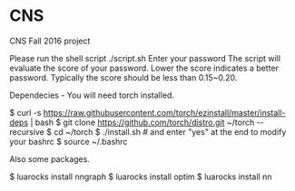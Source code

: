 # CNS
CNS Fall 2016 project

Please run the shell script ./script.sh
Enter your password
The script will evaluate the score of your password. Lower the score indicates a better password. Typically the score should be less than 0.15~0.20.

Dependecies - 
You will need torch installed.

$ curl -s https://raw.githubusercontent.com/torch/ezinstall/master/install-deps | bash
$ git clone https://github.com/torch/distro.git ~/torch --recursive
$ cd ~/torch 
$ ./install.sh      # and enter "yes" at the end to modify your bashrc
$ source ~/.bashrc

Also some packages.

$ luarocks install nngraph
$ luarocks install optim
$ luarocks install nn

